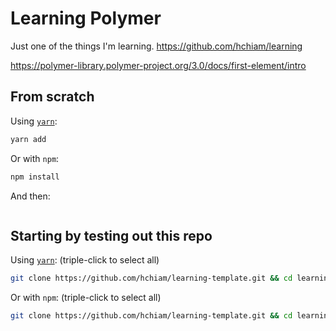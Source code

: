 # Learning Polymer

Just one of the things I'm learning. <https://github.com/hchiam/learning>

https://polymer-library.polymer-project.org/3.0/docs/first-element/intro

## From scratch

Using [`yarn`](https://github.com/hchiam/learning-yarn):

```bash
yarn add 
```

Or with `npm`:

```bash
npm install 
```

And then:

```bash

```

## Starting by testing out this repo <!-- Replace "template"s and "# and then ..."s in this section -->

Using [`yarn`](https://github.com/hchiam/learning-yarn): (triple-click to select all)

```bash
git clone https://github.com/hchiam/learning-template.git && cd learning-template && yarn; # and then ...
```

Or with `npm`: (triple-click to select all)

```bash
git clone https://github.com/hchiam/learning-template.git && cd learning-template && npm install; # and then ...
```
